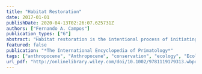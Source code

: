 ```yaml
---
title: "Habitat Restoration"
date: 2017-01-01
publishDate: 2020-04-13T02:26:07.625731Z
authors: ["Fernando A. Campos"]
publication_types: ["6"]
abstract: "Habitat restoration is the intentional process of initiating or speeding up the recovery of a degraded or damaged ecosystem through land management activities, often with the specific aim of increasing the amount of available habitat for one or more target species. Habitat restoration is an increasingly important conservation strategy for animals threatened by habitat reductions and habitat degradation."
featured: false
publication: "*The International Encyclopedia of Primatology*"
tags: ["anthropocene", "Anthropocene", "conservation", "ecology", "Ecology", "ecosystems", "habitat"]
url_pdf: "http://onlinelibrary.wiley.com/doi/10.1002/9781119179313.wbprim0265/abstract"
---
```


